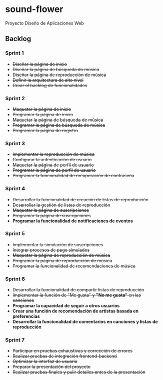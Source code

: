 # sound-flower
 Proyecto Diseño de Aplicaciones Web

## Backlog

### Sprint 1

- ~~Diseñar la página de inicio~~
- ~~Diseñar la página de búsqueda de música~~
- ~~Diseñar la página de reproducción de música~~
- ~~Definir la arquitectura de alto nivel~~
- ~~Crear el backlog de funcionalidades~~

### Sprint 2

- ~~Maquetar la página de inicio~~
- ~~Programar la página de inicio~~
- ~~Maquetar la página de búsqueda de música~~
- ~~Programar la página de búsqueda de música~~
- ~~Programar la página de registro~~

### Sprint 3

- ~~Implementar la reproducción de música~~
- ~~Configurar la autenticación de usuario~~
- ~~Maquetar la página de perfil de usuario~~
- ~~Programar la página de perfil de usuario~~
- ~~Programar la funcionalidad de recuperación de contraseña~~

### Sprint 4

- ~~Desarrollar la funcionalidad de creación de listas de reproducción~~
- ~~Desarrollar la gestión de listas de reproducción~~
- ~~Maquetar la página de suscripciones~~
- ~~Programar la página de suscripciones~~
- __Programar la funcionalidad de notificaciones de eventos__

### Sprint 5

- ~~Implementar la simulación de suscripciones~~
- ~~Integrar procesos de pago simulados~~
- ~~Maquetar la página de reproducción de música~~
- ~~Programar la página de reproducción de música~~
- ~~Programar la funcionalidad de recomendaciones de música~~

### Sprint 6

- ~~Desarrollar la funcionalidad de compartir listas de reproducción~~
- ~~Implementar la función de "Me gusta" y __"No me gusta"__ en las canciones~~
- __Programar la capacidad de seguir a otros usuarios__
- __Crear una función de recomendación de artistas basada en preferencias__
- __Desarrollar la funcionalidad de comentarios en canciones y listas de reproducción__

### Sprint 7

- ~~Participar en pruebas exhaustivas y corrección de errores~~
- ~~Realizar pruebas de integración frontend-backend~~
- ~~Optimizar la interfaz de usuario~~
- ~~Preparar la presentación del proyecto~~
- ~~Realizar pruebas finales y pulir detalles antes de la presentación~~

